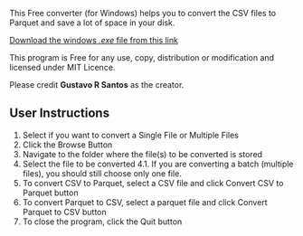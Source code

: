 This Free converter (for Windows) helps you to convert the CSV files to Parquet and save
a lot of space in your disk.

[Download the windows *.exe* file from this link](https://drive.google.com/file/d/1kjM8mXGe7G5Q9EJPIlgyhlZWT2u0VSwD/view?usp=sharing)

This program is Free for any use, copy, distribution or modification
 and licensed under MIT Licence.

Please credit **Gustavo R Santos** as the creator.

## User Instructions

1. Select if you want to convert a Single File or Multiple Files
2. Click the Browse Button
3. Navigate to the folder where the file(s) to be converted is stored
4. Select the file to be converted
4.1. If you are converting a batch (multiple files), you should still choose only one file.
5. To convert CSV to Parquet, select a CSV file and click Convert CSV to Parquet button
6. To convert Parquet to CSV, select a parquet file and click Convert Parquet to CSV button
7. To close the program, click the Quit button
